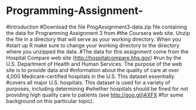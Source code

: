# Programming-Assignment-
#Introduction
#Download the file ProgAssignment3-data.zip file containing the data for Programming Assignment 3 from
#the Coursera web site. Unzip the file in a directory that will serve as your working directory. When you
#start up R make sure to change your working directory to the directory where you unzipped the data.
#The data for this assignment come from the Hospital Compare web site (http://hospitalcompare.hhs.gov)
#run by the U.S. Department of Health and Human Services. The purpose of the web site is to provide data and
#information about the quality of care at over 4,000 Medicare-certified hospitals in the U.S. This dataset essentially
#covers all major U.S. hospitals. This dataset is used for a variety of purposes, including determining
#whether hospitals should be fined for not providing high quality care to patients (see http://goo.gl/jAXFX
#for some background on this particular topic).
